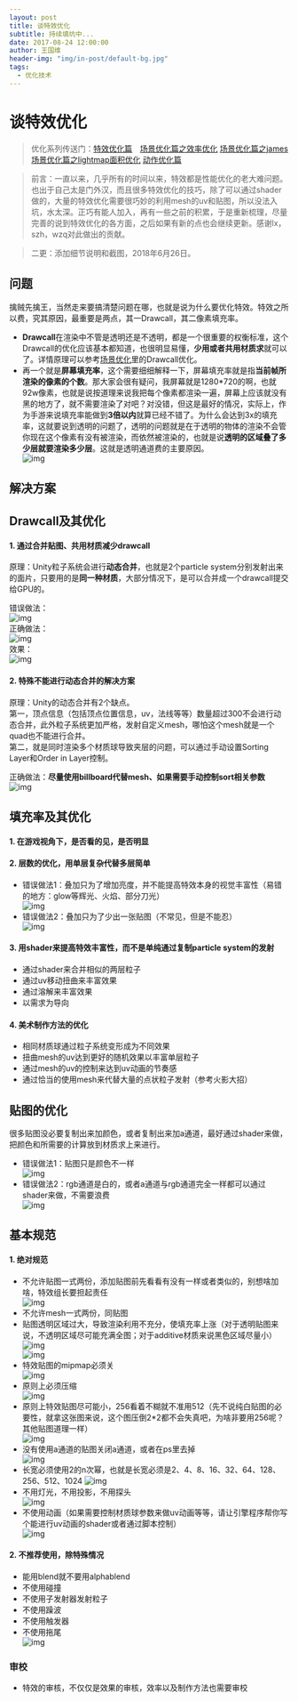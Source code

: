 ```yaml
---
layout: post
title: 谈特效优化
subtitle: 持续填坑中...
date: 2017-08-24 12:00:00
author: 王国维
header-img: "img/in-post/default-bg.jpg"
tags:
  - 优化技术
---
```



# 谈特效优化

> 优化系列传送门：[特效优化篇](/2017/08/24/talk-particles-optimize/)　[场景优化篇之效率优化](/2018/09/28/talk-scene-optimize) [场景优化篇之james](/2017/07/05/talk-scene-optimize-james/) [场景优化篇之lightmap面积优化](/2017/05/03/talk-bake-in-unity/) [动作优化篇](/2017/06/06/talk-game-animation/)

> 前言：一直以来，几乎所有的时间以来，特效都是性能优化的老大难问题。也出于自己太是门外汉，而且很多特效优化的技巧，除了可以通过shader做的，大量的特效优化需要很巧妙的利用mesh的uv和贴图，所以没法入坑，水太深。正巧有能人加入，再有一些之前的积累，于是重新梳理，尽量完善的说到特效优化的各方面，之后如果有新的点也会继续更新。感谢lx，szh，wzq对此做出的贡献。  

> 二更：添加细节说明和截图，2018年6月26日。

## 问题
擒贼先擒王，当然走来要搞清楚问题在哪，也就是说为什么要优化特效。特效之所以费，究其原因，最重要是两点，其一Drawcall，其二像素填充率。  
- **Drawcall**在渲染中不管是透明还是不透明，都是一个很重要的权衡标准，这个Drawcall的优化应该基本都知道，也很明显易懂，**少用或者共用材质求**就可以了。详情原理可以参考[场景优化](/2018/09/28/talk-scene-optimize)里的Drawcall优化。   
- 再一个就是**屏幕填充率**，这个需要细细解释一下，屏幕填充率就是指**当前帧所渲染的像素的个数**。那大家会很有疑问，我屏幕就是1280\*720的啊，也就92w像素，也就是说按道理来说我把每个像素都渲染一遍，屏幕上应该就没有黑的地方了，就不需要渲染了对吧？对没错，但这是最好的情况，实际上，作为手游来说填充率能做到**3倍以内**就算已经不错了。为什么会达到3x的填充率，这就要说到透明的问题了，透明的问题就是在于透明的物体的渲染不会管你现在这个像素有没有被渲染，而依然被渲染的，也就是说**透明的区域叠了多少层就要渲染多少层**。这就是透明通道费的主要原因。  
![img](/img/in-post/talk-particle-optimize/overdraw.gif)  


## 解决方案

## Drawcall及其优化
#### 1. 通过合并贴图、共用材质减少drawcall
原理：Unity粒子系统会进行**动态合并**，也就是2个particle system分别发射出来的面片，只要用的是**同一种材质**，大部分情况下，是可以合并成一个drawcall提交给GPU的。  

错误做法：  
![img](/img/in-post/talk-particle-optimize/combine-texture.png)  
正确做法：  
![img](/img/in-post/talk-particle-optimize/combine-texture-right.png)  
效果：  
![img](/img/in-post/talk-particle-optimize/dynamic-batching.png)  
    
#### 2. 特殊不能进行动态合并的解决方案  
原理：Unity的动态合并有2个缺点。  
第一，顶点信息（包括顶点位置信息，uv，法线等等）数量超过300不会进行动态合并，此外粒子系统更加严格，发射自定义mesh，哪怕这个mesh就是一个quad也不能进行合并。  
第二，就是同时渲染多个材质球导致夹层的问题，可以通过手动设置Sorting Layer和Order in Layer控制。  

正确做法：**尽量使用billboard代替mesh、如果需要手动控制sort相关参数**   
    ![img](/img/in-post/talk-particle-optimize/use-billboard-and-sort.png)  


## 填充率及其优化
#### 1. 在游戏视角下，是否看的见，是否明显


#### 2. 层数的优化，用单层复杂代替多层简单  
- 错误做法1：叠加只为了增加亮度，并不能提高特效本身的视觉丰富性（易错的地方：glow等辉光、火焰、部分刀光）  
![img](/img/in-post/talk-particle-optimize/additive-to-brighter.gif)  
- 错误做法2：叠加只为了少出一张贴图（不常见，但是不能忍）  
![img](/img/in-post/talk-particle-optimize/additive-to-newtex.gif)  

#### 3. 用shader来提高特效丰富性，而不是单纯通过复制particle system的发射  
- 通过shader来合并相似的两层粒子
- 通过uv移动扭曲来丰富效果
- 通过溶解来丰富效果
- 以需求为导向

#### 4. 美术制作方法的优化
- 相同材质球通过粒子系统变形成为不同效果
- 扭曲mesh的uv达到更好的随机效果以丰富单层粒子
- 通过mesh的uv的控制来达到uv动画的节奏感
- 通过恰当的使用mesh来代替大量的点状粒子发射（参考火影大招）

## 贴图的优化
很多贴图没必要复制出来加颜色，或者复制出来加a通道，最好通过shader来做，把颜色和所需要的计算放到材质求上来进行。  
- 错误做法1：贴图只是颜色不一样  
![img](/img/in-post/talk-particle-optimize/same-texture-diff-color.gif)  
- 错误做法2：rgb通道是白的，或者a通道与rgb通道完全一样都可以通过shader来做，不需要浪费  
![img](/img/in-post/talk-particle-optimize/same-texture-diff-a-or-rgb.gif)  

## 基本规范
#### 1. 绝对规范
- 不允许贴图一式两份，添加贴图前先看看有没有一样或者类似的，别想啥加啥，特效组长要担起责任  
![img](/img/in-post/talk-particle-optimize/same-texture.png)  
- 不允许mesh一式两份，同贴图  
- 贴图透明区域过大，导致渲染利用不充分，使填充率上涨（对于透明贴图来说，不透明区域尽可能充满全图；对于additive材质来说黑色区域尽量小）  
![img](/img/in-post/talk-particle-optimize/fill-rate-of-tex.gif)  
![img](/img/in-post/talk-particle-optimize/fill-rate-of-tex.png)  
- 特效贴图的mipmap必须关  
![img](/img/in-post/talk-particle-texture-optimization/mipmap.png)  
- 原则上必须压缩  
![img](/img/in-post/talk-particle-texture-optimization/compression.png)
- 原则上特效贴图尽可能小，256看着不糊就不准用512（先不说纯白贴图的必要性，就拿这张图来说，这个图压倒2*2都不会失真吧，为啥非要用256呢？其他贴图道理一样）  
![img](/img/in-post/talk-particle-optimize/smaller-texture.png)
- 没有使用a通道的贴图关闭a通道，或者在ps里去掉  
![img](/img/in-post/talk-particle-texture-optimization/a-channel.png)
- 长宽必须使用2的n次幂，也就是长宽必须是2、4、8、16、32、64、128、256、512、1024
![img](/img/in-post/talk-particle-texture-optimization/npot.png)
- 不用灯光，不用投影，不用探头  
![img](/img/in-post/talk-particle-optimize/no-high-usage-in-renderer.png)
- 不使用动画（如果需要控制材质球参数来做uv动画等等，请让引擎程序帮你写个能进行uv动画的shader或者通过脚本控制）  
![img](/img/in-post/talk-particle-optimize/no-animator.png)

    
#### 2. 不推荐使用，除特殊情况
- 能用blend就不要用alphablend
- 不使用碰撞
- 不使用子发射器发射粒子
- 不使用躁波
- 不使用触发器
- 不使用拖尾  
![img](/img/in-post/talk-particle-optimize/no-high-usage.png)

### 审校
- 特效的审核，不仅仅是效果的审核，效率以及制作方法也需要审校